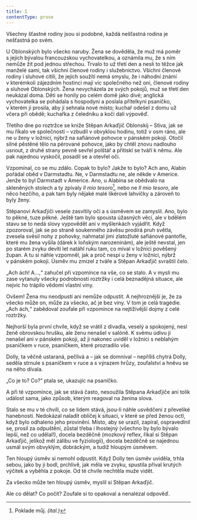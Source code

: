 ```yaml
---
title: I
contentType: prose
---
```


Všechny šťastné rodiny jsou si podobné, každá nešťastná rodina je nešťastná po svém.

U Oblonských bylo všecko naruby. Žena se dověděla, že muž má poměr s jejich bývalou francouzskou vychovatelkou, a oznámila mu, že s ním nemůže žít pod jednou střechou. Trvalo to už třetí den a nesli to těžce jak manželé sami, tak všichni členové rodiny i služebnictvo. Všichni členové rodiny i sluhové cítili, že jejich soužití nemá smyslu, že i náhodní známí v kterémkoli zájezdním hostinci mají víc společného než oni, členové rodiny a sluhové Oblonských. Žena nevycházela ze svých pokojů, muž se třetí den neukázal doma. Děti se honily po celém domě jako divé; anglická vychovatelka se pohádala s hospodyní a poslala přítelkyni psaníčko, v kterém ji prosila, aby jí sehnala nové místo; kuchař odešel z domu už včera při obědě; kuchařka z čeledníku a kočí dali výpověď.

Třetího dne po roztržce se kníže Stěpan Arkaďjič Oblonskij – Stiva, jak se mu říkalo ve společnosti – vzbudil v obvyklou hodinu, totiž v osm ráno, ale ne u ženy v ložnici, nýbrž na safiánové pohovce v pánském pokoji. Otočil silné pěstěné tělo na pérované pohovce, jako by chtěl znovu nadlouho usnout, z druhé strany pevně sevřel polštář a přitiskl se tváří k němu. Ale pak najednou vyskočil, posadil se a otevřel oči.

Vzpomínal, co se mu zdálo. Copak to bylo? Jakže to bylo? Ach ano, Alabin pořádal oběd v Darmstadtu. Ne, v Darmstadtu ne, ale někde v Americe. Jenže to byl Darmstadt v Americe. Ano, u Alabina se obědvalo na skleněných stolech a ty zpívaly _Il mio tesoro_[^1]_,_ nebo ne _Il mio tesoro_, ale něco hezčího, a pak tam byly nějaké malé likérové lahvičky a zároveň to byly ženy.

Stěpanovi Arkaďjiči vesele zasvítily oči a s úsměvem se zamyslil. Ano, bylo to pěkné, tuze pěkné. Ještě tam bylo spousta úžasných věcí, ale v bdělém stavu se to nedá slovy vypovědět ani v myšlenkách vyjádřit. Když zpozoroval, jak se po straně soukenného závěsu prodírá pruh světla, zvesela svěsil nohy z pohovky, nahmatal jimi zlatožluté safiánové pantofle, které mu žena vyšila (dárek k loňským narozeninám), ale ještě nevstal, jen po starém zvyku devíti let natáhl ruku tam, co míval v ložnici pověšený župan. A tu si náhle vzpomněl, jak a proč nespí u ženy v ložnici, nýbrž v pánském pokoji. Úsměv mu zmizel z tváře a Stěpan Arkaďjič svraštil čelo.

„Ach ách! A…,“ zahučel při vzpomínce na vše, co se stalo. A v mysli mu zase vytanuly všecky podrobnosti roztržky i celá beznadějná situace, ale nejvíc ho trápilo vědomí vlastní viny.

Ovšem! Žena mu neodpustí ani nemůže odpustit. A nejhroznější je, že za všecko může on, může za všecko, ač je bez viny. V tom je celá tragédie. „Ach ách,“ zabědoval zoufale při vzpomínce na nejtíživější dojmy z celé roztržky.

Nejhorší byla první chvíle, když se vrátil z divadla, veselý a spokojený, nesl ženě obrovskou hrušku, ale ženu nenašel v salóně. K svému údivu ji nenašel ani v pánském pokoji, až ji nakonec uviděl v ložnici s neblahým psaníčkem v ruce, psaníčkem, které prozradilo vše.

Dolly, ta věčně ustaraná, pečlivá a – jak se domníval – nepříliš chytrá Dolly, seděla strnule s psaníčkem v ruce a s výrazem hrůzy, zoufalství a hněvu se na něho dívala.

„Co je to? Co?“ ptala se, ukazujíc na psaníčko.

A při té vzpomínce, jak se stává často, nesoužila Stěpana Arkaďjiče ani tolik událost sama, jako způsob, kterým reagoval na ženina slova.

Stalo se mu v té chvíli, co se lidem stává, jsou-li náhle usvědčeni z převeliké hanebnosti. Nedokázal naladit obličej k situaci, v které se před ženou octl, když bylo odhaleno jeho provinění. Místo, aby se urazil, zapíral, ospravedlnil se, prosil za odpuštění, zůstal třeba i lhostejný (všechno by bylo bývalo lepší, než co udělal!), docela bezděčně (mozkový reflex, říkal si Stěpan Arkaďjič, jelikož měl zálibu ve fyziologii), docela bezděčně se najednou usmál svým obvyklým, dobráckým, a tudíž hloupým úsměvem.

Ten hloupý úsměv si nemohl odpustit. Když Dolly ten úsměv uviděla, trhla sebou, jako by ji bodl, prchlivě, jak měla ve zvyku, spustila příval krutých výčitek a vyběhla z pokoje. Od té chvíle nechtěla muže vidět.

Za všecko může ten hloupý úsměv, myslil si Stěpan Arkaďjič.

Ale co dělat? Co počít? Zoufale si to opakoval a nenalézal odpověď.

  

[^1]: Poklade můj. _(ital.)_
